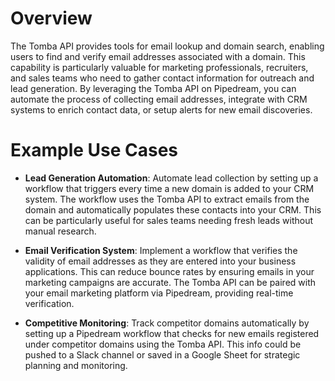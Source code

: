 # Overview

The Tomba API provides tools for email lookup and domain search, enabling users to find and verify email addresses associated with a domain. This capability is particularly valuable for marketing professionals, recruiters, and sales teams who need to gather contact information for outreach and lead generation. By leveraging the Tomba API on Pipedream, you can automate the process of collecting email addresses, integrate with CRM systems to enrich contact data, or setup alerts for new email discoveries.

# Example Use Cases

- **Lead Generation Automation**: Automate lead collection by setting up a workflow that triggers every time a new domain is added to your CRM system. The workflow uses the Tomba API to extract emails from the domain and automatically populates these contacts into your CRM. This can be particularly useful for sales teams needing fresh leads without manual research.

- **Email Verification System**: Implement a workflow that verifies the validity of email addresses as they are entered into your business applications. This can reduce bounce rates by ensuring emails in your marketing campaigns are accurate. The Tomba API can be paired with your email marketing platform via Pipedream, providing real-time verification.

- **Competitive Monitoring**: Track competitor domains automatically by setting up a Pipedream workflow that checks for new emails registered under competitor domains using the Tomba API. This info could be pushed to a Slack channel or saved in a Google Sheet for strategic planning and monitoring.
